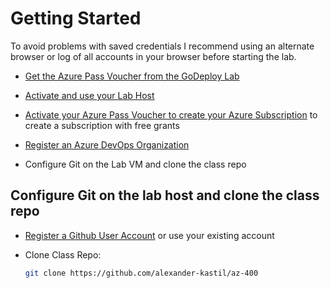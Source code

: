 # Getting Started

To avoid problems with saved credentials I recommend using an alternate browser or log of all accounts in your browser before starting the lab.

- [Get the Azure Pass Voucher from the GoDeploy Lab](../09-godeploy-lab)

- [Activate and use your Lab Host](../06-lab-host/)

- [Activate your Azure Pass Voucher to create your Azure Subscription](../05-azure-pass) to create a subscription with free grants

- [Register an Azure DevOps Organization](../07-azure-devops)

- Configure Git on the Lab VM and clone the class repo

## Configure Git on the lab host and clone the class repo

- [Register a Github User Account](https://github.com/) or use your existing account

- Clone Class Repo:

    ```bash
    git clone https://github.com/alexander-kastil/az-400
    ```
